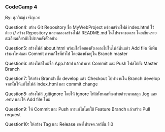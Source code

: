 ### CodeCamp 4 ###
ฺBy: ศุภวิชญ์ เจริญเวช

Question4: 
  สร้าง Git Repository ชื่อ MyWebProject พร้อมสร้างไฟล์ index.html ไว้ด้วย // สร้าง Repository และทดลองสร้างไฟล์ README.md ในโปรเจคของเรา โดยเขียนรายละเอียดเกี่ยวกับโปรเจคดังตัวอย่าง

Question5:
  สร้างไฟล์ about.html พร้อมใส่ชื่อของตัวเองลงไปในไฟล์นั้นแล้ว Add file ที่เพิ่มเข้ามาใหม่และ Commit การแก้ไขที่ทําไป โดยต้องยังอยู่ใน Branch master

Question6:
  สร้างไฟล์ใหม่ชื่อ App.html แล้วทําการ Commit และ Push ไฟล์ไปยัง Master Branch

Question7:
  ให้สร้าง Branch ชื่อ develop แล้ว Checkout ไปทํางานใน Branch develop จากนั้นให้แก้ไขไฟล์ index.html และ commit change

Question8:
  สร้างไฟล์ .gitignore โดยให้ ignore ไฟล์ทั้งหมดที่ลงท้ายด้วยนามสกุล .log และ .env และให้ Add file ใหม่

Question9:
  ให้ Commit และ Push การแก้ไขโดยใช้ Feature Branch แล้วสร้าง Pull request

Question10:
  ให้สร้าง Tag และ Release ของโปรเจคเวอร์ชั่น 1.0